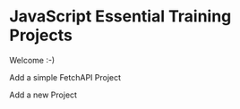 # JavaScript Essential Training Projects
Welcome :-)

Add a simple FetchAPI Project

Add a new Project